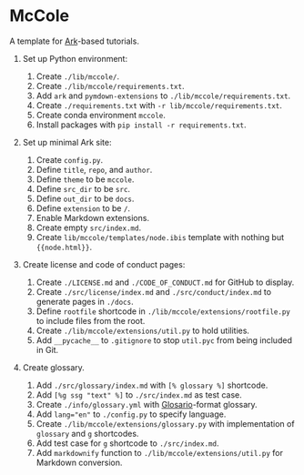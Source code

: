 # McCole

A template for [Ark][ark]-based tutorials.

1.  Set up Python environment:
    1.  Create `./lib/mccole/`.
    1.  Create `./lib/mccole/requirements.txt`.
    1.  Add `ark` and `pymdown-extensions` to `./lib/mccole/requirements.txt`.
    1.  Create `./requirements.txt` with `-r lib/mccole/requirements.txt`.
    1.  Create conda environment `mccole`.
    1.  Install packages with `pip install -r requirements.txt`.

1.  Set up minimal Ark site:
    1.  Create `config.py`.
    1.  Define `title`, `repo`, and `author`.
    1.  Define `theme` to be `mccole`.
    1.  Define `src_dir` to be `src`.
    1.  Define `out_dir` to be `docs`.
    1.  Define `extension` to be `/`.
    1.  Enable Markdown extensions.
    1.  Create empty `src/index.md`.
    1.  Create `lib/mccole/templates/node.ibis` template with nothing but `{{node.html}}`.

1.  Create license and code of conduct pages:
    1.  Create `./LICENSE.md` and `./CODE_OF_CONDUCT.md` for GitHub to display.
    1.  Create `./src/license/index.md` and `./src/conduct/index.md` to generate pages in `./docs`.
    1.  Define `rootfile` shortcode in `./lib/mccole/extensions/rootfile.py` to include files from the root.
    1.  Create `./lib/mccole/extensions/util.py` to hold utilities.
    1.  Add `__pycache__` to `.gitignore` to stop `util.pyc` from being included in Git.

1.  Create glossary.
    1.  Add `./src/glossary/index.md` with `[% glossary %]` shortcode.
    1.  Add `[%g ssg "text" %]` to `./src/index.md` as test case.
    1.  Create `./info/glossary.yml` with [Glosario][glosario]-format glossary.
    1.  Add `lang="en"` to `./config.py` to specify language.
    1.  Create `./lib/mccole/extensions/glossary.py` with implementation of `glossary` and `g` shortcodes.
    1.  Add test case for `g` shortcode to `./src/index.md`.
    1.  Add `markdownify` function to `./lib/mccole/extensions/util.py` for Markdown conversion.

[ark]: https://www.dmulholl.com/docs/ark/main/
[glosario]: https://glosario.carpentries.org/

